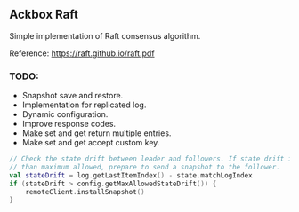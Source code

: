 ## Ackbox Raft

Simple implementation of Raft consensus algorithm.

Reference: https://raft.github.io/raft.pdf

### TODO:

- Snapshot save and restore.
- Implementation for replicated log.
- Dynamic configuration.
- Improve response codes.
- Make set and get return multiple entries.
- Make set and get accept custom key.

```kotlin
// Check the state drift between leader and followers. If state drift is greater
// than maximum allowed, prepare to send a snapshot to the follower.
val stateDrift = log.getLastItemIndex() - state.matchLogIndex
if (stateDrift > config.getMaxAllowedStateDrift()) {
    remoteClient.installSnapshot()
}
```
